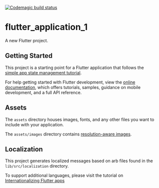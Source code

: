 [![Codemagic build status](https://api.codemagic.io/apps/654bc4ffd6ac536a239d1ff4/654bc4ffd6ac536a239d1ff3/status_badge.svg)](https://codemagic.io/apps/654bc4ffd6ac536a239d1ff4/654bc4ffd6ac536a239d1ff3/latest_build)
# flutter_application_1

A new Flutter project.

## Getting Started

This project is a starting point for a Flutter application that follows the
[simple app state management
tutorial](https://flutter.dev/docs/development/data-and-backend/state-mgmt/simple).

For help getting started with Flutter development, view the
[online documentation](https://flutter.dev/docs), which offers tutorials,
samples, guidance on mobile development, and a full API reference.

## Assets

The `assets` directory houses images, fonts, and any other files you want to
include with your application.

The `assets/images` directory contains [resolution-aware
images](https://flutter.dev/docs/development/ui/assets-and-images#resolution-aware).

## Localization

This project generates localized messages based on arb files found in
the `lib/src/localization` directory.

To support additional languages, please visit the tutorial on
[Internationalizing Flutter
apps](https://flutter.dev/docs/development/accessibility-and-localization/internationalization)
